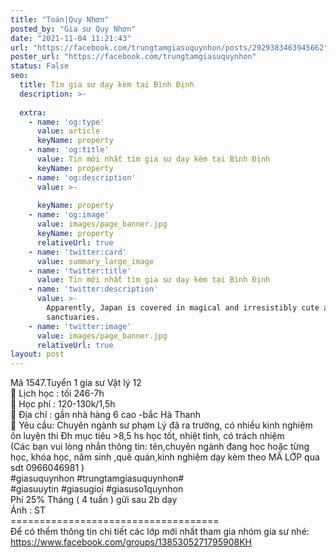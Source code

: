 ```yaml
---
title: "Toán|Quy Nhơn"
posted_by: "Gia sư Quy Nhơn"
date: "2021-11-04 11:21:43"
url: "https://facebook.com/trungtamgiasuquynhon/posts/2929383463945662"
poster_url: "https://facebook.com/trungtamgiasuquynhon"
status: False
seo:
  title: Tìm gia sư dạy kèm tại Bình Định
  description: >-
    
  extra:
    - name: 'og:type'
      value: article
      keyName: property
    - name: 'og:title'
      value: Tin mới nhất tìm gia sư dạy kèm tại Bình Định
      keyName: property
    - name: 'og:description'
      value: >-
        
      keyName: property
    - name: 'og:image'
      value: images/page_banner.jpg
      keyName: property
      relativeUrl: true
    - name: 'twitter:card'
      value: summary_large_image
    - name: 'twitter:title'
      value: Tin mới nhất tìm gia sư dạy kèm tại Bình Định
    - name: 'twitter:description'
      value: >-
        Apparently, Japan is covered in magical and irresistibly cute animal
        sanctuaries.
    - name: 'twitter:image'
      value: images/page_banner.jpg
      relativeUrl: true
layout: post
---
```

Mã 1547.Tuyển 1 gia sư Vật lý 12<br>🧐 Lịch học : tối 246-7h<br>🧐 Học phí : 120-130k/1,5h<br>🧐 Địa chỉ : gần nhà hàng 6 cao -bắc Hà Thanh<br>🧐 Yêu cầu: Chuyên ngành sư phạm Lý đã ra trường, có nhiều kinh nghiệm ôn luyện thi Đh mục tiêu >8,5 hs học tốt, nhiệt tình, có trách nhiệm<br>(Các bạn vui lòng nhắn thông tin: tên,chuyên ngành đang học hoặc từng học, khóa học, năm sinh ,quê quán,kinh nghiệm dạy kèm theo MÃ LỚP qua sdt 0966046981 )<br>#giasuquynhon #trungtamgiasuquynhon#<br>#giasuuytin #giasugioi #giasuso1quynhon<br>Phí 25% Tháng ( 4 tuần ) gửi sau 2b dạy<br>Ảnh : ST<br>====================================<br>Để có thểm thông tin chi tiết các lớp mới nhất tham gia nhóm gia sư nhé: https://www.facebook.com/groups/1385305271795908KH
